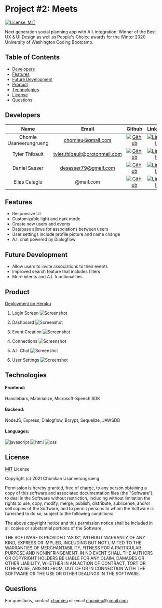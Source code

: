 # Project #2: Meets
[![License: MIT](https://img.shields.io/badge/License-MIT-yellow.svg)](https://choosealicense.com/licenses/mit/)

Next generation social planning app with A.I. integration. Winner of the Best UX & UI Design as well as People's Choice awards for the Winter 2020 University of Washington Coding Bootcamp.

## Table of Contents
* [Developers](#developers)
* [Features](#features)
* [Future Development](#'future-development')
* [Product](#product)
* [Technologies](#technologies)
* [License](#license)
* [Questions](#questions)

## Developers
| Name | Email  | Github  | LinkedIn |
| :--: | :----: | :-----: | :------: |
| Chomie Usaneerungrueng | chomieu@gmail.com | [![Github](https://i.imgur.com/1c0aVK2.png)](https://github.com/chomieu) | [![LinkedIn](https://i.imgur.com/mtOoqnh.png)](https://www.linkedin.com/in/chomieu/) |
| Tyler Thibault | tyler.thibault@protonmail.com | [![Github](https://i.imgur.com/1c0aVK2.png)](https://github.com/Tbone8098) | [![LinkedIn](https://i.imgur.com/mtOoqnh.png)](https://www.linkedin.com/in/tyler-thibault-a4404178/) |
| Daniel Sasser | desasser79@gmail.com | [![Github](https://i.imgur.com/1c0aVK2.png)](https://github.com/) | [![LinkedIn](https://i.imgur.com/mtOoqnh.png)](https://www.linkedin.com/in/) |
| Elias Calagiu | @mail.com | [![Github](https://i.imgur.com/1c0aVK2.png)](https://github.com/) | [![LinkedIn](https://i.imgur.com/mtOoqnh.png)](https://www.linkedin.com/in/) |

## Features
* Responsive UI
* Customizable light and dark mode
* Create new users and events
* Database allows for associations between users 
* User settings include profile picture and name change
* A.I. chat powered by Dialogflow

## Future Development
* Allow users to invite associations to their events
* Improved search feature that includes filters
* More intents and A.I. functionalities

## Product
[Deployment on Heroku](https://uw-meets.herokuapp.com/)

1. Login Screen
![Screenshot](https://i.imgur.com/tcIoVIe.png)

2. Dashboard
![Screenshot](https://i.imgur.com/CbgzOT2.png)

3. Event Creation
![Screenshot](https://i.imgur.com/4Ede66M.png)

4. Connections
![Screenshot](https://i.imgur.com/Y0wZJvK.png)

5. A.I. Chat
![Screenshot](https://i.imgur.com/0Ssk7qL.png)

6. User Settings
![Screenshot](https://i.imgur.com/lZZPkrn.png)

## Technologies
#### Frontend: 
Handlebars, Materialize, Microsoft-Speech SDK
#### Backend: 
NodeJS, Express, Dialogflow, Bcrypt, Sequelize, JAWSDB
#### Languages:
![javascript](https://img.shields.io/badge/javascript-97.4%25-yellow)
![html](https://img.shields.io/badge/handlebars-1.7%25-blue)
![css](https://img.shields.io/badge/css-0.9%25-red)

## License
[MIT](https://choosealicense.com/licenses/mit/) License

Copyright (c) 2021 Chomkan Usaneerungrueng

Permission is hereby granted, free of charge, to any person obtaining a copy of this software and associated documentation files (the "Software"), to deal in the Software without restriction, including without limitation the rights to use, copy, modify, merge, publish, distribute, sublicense, and/or sell copies of the Software, and to permit persons to whom the Software is furnished to do so, subject to the following conditions:

The above copyright notice and this permission notice shall be included in all copies or substantial portions of the Software.

THE SOFTWARE IS PROVIDED "AS IS", WITHOUT WARRANTY OF ANY KIND, EXPRESS OR IMPLIED, INCLUDING BUT NOT LIMITED TO THE WARRANTIES OF MERCHANTABILITY, FITNESS FOR A PARTICULAR PURPOSE AND NONINFRINGEMENT. IN NO EVENT SHALL THE AUTHORS OR COPYRIGHT HOLDERS BE LIABLE FOR ANY CLAIM, DAMAGES OR OTHER LIABILITY, WHETHER IN AN ACTION OF CONTRACT, TORT OR OTHERWISE, ARISING FROM, OUT OF OR IN CONNECTION WITH THE SOFTWARE OR THE USE OR OTHER DEALINGS IN THE SOFTWARE.

## Questions
For questions, contact [chomieu](https://github.com/chomieu) or email chomieu@gmail.com
